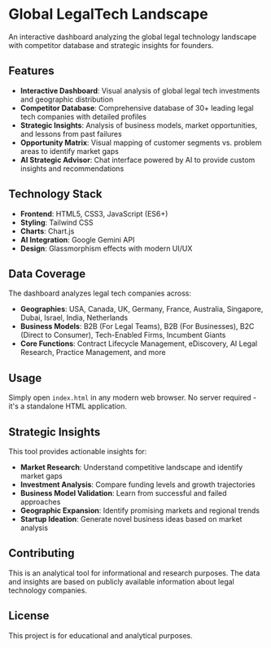 # Global LegalTech Landscape

An interactive dashboard analyzing the global legal technology landscape with competitor database and strategic insights for founders.

## Features

- **Interactive Dashboard**: Visual analysis of global legal tech investments and geographic distribution
- **Competitor Database**: Comprehensive database of 30+ leading legal tech companies with detailed profiles
- **Strategic Insights**: Analysis of business models, market opportunities, and lessons from past failures
- **Opportunity Matrix**: Visual mapping of customer segments vs. problem areas to identify market gaps
- **AI Strategic Advisor**: Chat interface powered by AI to provide custom insights and recommendations

## Technology Stack

- **Frontend**: HTML5, CSS3, JavaScript (ES6+)
- **Styling**: Tailwind CSS
- **Charts**: Chart.js
- **AI Integration**: Google Gemini API
- **Design**: Glassmorphism effects with modern UI/UX

## Data Coverage

The dashboard analyzes legal tech companies across:
- **Geographies**: USA, Canada, UK, Germany, France, Australia, Singapore, Dubai, Israel, India, Netherlands
- **Business Models**: B2B (For Legal Teams), B2B (For Businesses), B2C (Direct to Consumer), Tech-Enabled Firms, Incumbent Giants
- **Core Functions**: Contract Lifecycle Management, eDiscovery, AI Legal Research, Practice Management, and more

## Usage

Simply open `index.html` in any modern web browser. No server required - it's a standalone HTML application.

## Strategic Insights

This tool provides actionable insights for:
- **Market Research**: Understand competitive landscape and identify market gaps
- **Investment Analysis**: Compare funding levels and growth trajectories
- **Business Model Validation**: Learn from successful and failed approaches
- **Geographic Expansion**: Identify promising markets and regional trends
- **Startup Ideation**: Generate novel business ideas based on market analysis

## Contributing

This is an analytical tool for informational and research purposes. The data and insights are based on publicly available information about legal technology companies.

## License

This project is for educational and analytical purposes.

